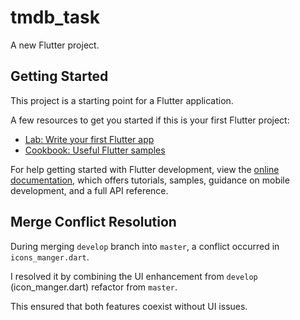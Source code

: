 # tmdb_task

A new Flutter project.

## Getting Started

This project is a starting point for a Flutter application.

A few resources to get you started if this is your first Flutter project:

- [Lab: Write your first Flutter app](https://docs.flutter.dev/get-started/codelab)
- [Cookbook: Useful Flutter samples](https://docs.flutter.dev/cookbook)

For help getting started with Flutter development, view the
[online documentation](https://docs.flutter.dev/), which offers tutorials,
samples, guidance on mobile development, and a full API reference.


## Merge Conflict Resolution

During merging `develop` branch into `master`, a conflict occurred in `icons_manger.dart`. 

I resolved it by combining the UI enhancement from `develop` (icon_manger.dart)  refactor from `master`. 

This ensured that both features coexist without UI issues.
